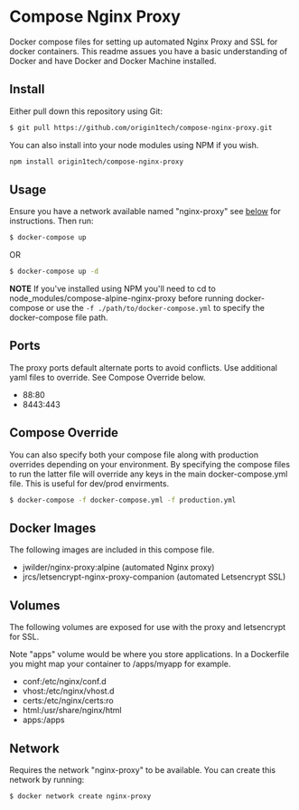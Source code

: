 # Compose Nginx Proxy

Docker compose files for setting up automated Nginx Proxy and SSL for docker containers. This readme assues you have a basic understanding of Docker and have Docker and Docker Machine installed.

## Install

Either pull down this repository using Git:

```sh
$ git pull https://github.com/origin1tech/compose-nginx-proxy.git
```

You can also install into your node modules using NPM if you wish.

```sh
npm install origin1tech/compose-nginx-proxy
```

## Usage

Ensure you have a network available named "nginx-proxy" see [below](#Network) for instructions. Then run:

```sh
$ docker-compose up
```

OR

```sh
$ docker-compose up -d
```

**NOTE** If you've installed using NPM you'll need to cd to node_modules/compose-alpine-nginx-proxy before running docker-compose or use the <code>-f ./path/to/docker-compose.yml</code> to specify the docker-compose file path.

## Ports

The proxy ports default alternate ports to avoid conflicts. Use additional yaml files to override. See Compose Override below.

- 88:80
- 8443:443

## Compose Override

You can also specify both your compose file along with production overrides depending on your environment. By specifying the compose files to run the latter file will override any keys in the main docker-compose.yml file. This is useful for dev/prod envirments.

```sh
$ docker-compose -f docker-compose.yml -f production.yml
```

## Docker Images

The following images are included in this compose file.

- jwilder/nginx-proxy:alpine (automated Nginx proxy)
- jrcs/letsencrypt-nginx-proxy-companion (automated Letsencrypt SSL)

## Volumes

The following volumes are exposed for use with the proxy and letsencrypt for SSL.

Note "apps" volume would be where you store applications. In a Dockerfile you might
map your container to /apps/myapp for example.

- conf:/etc/nginx/conf.d
- vhost:/etc/nginx/vhost.d
- certs:/etc/nginx/certs:ro
- html:/usr/share/nginx/html
- apps:/apps

## Network

Requires the network "nginx-proxy" to be available. You can create this network by running:

```sh
$ docker network create nginx-proxy
```

